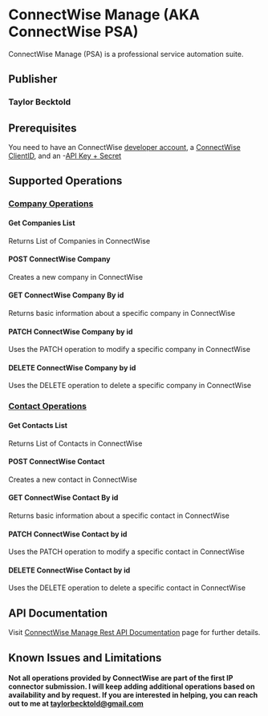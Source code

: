 # ConnectWise Manage (AKA ConnectWise PSA)
ConnectWise Manage (PSA) is a professional service automation suite. 

## Publisher
### Taylor Becktold
## Prerequisites
You need to have an ConnectWise [developer account](https://developer.connectwise.com/), a [ConnectWise ClientID](https://developer.connectwise.com/ClientID), and an -[API Key + Secret](https://developer.connectwise.com/Products/Manage/Developer_Guide)

## Supported Operations
### [Company Operations](https://developer.connectwise.com/Products/Manage/REST#/Companies)

#### Get Companies List
Returns List of Companies in ConnectWise

#### POST ConnectWise Company
Creates a new company in ConnectWise

#### GET ConnectWise Company By id
Returns basic information about a specific company in ConnectWise

#### PATCH ConnectWise Company by id
Uses the PATCH operation to modify a specific company in ConnectWise

#### DELETE ConnectWise Company by id
Uses the DELETE operation to delete a specific company in ConnectWise

### [Contact Operations](https://developer.connectwise.com/Products/Manage/REST#/Contacts)
#### Get Contacts List
Returns List of Contacts in ConnectWise

#### POST ConnectWise Contact
Creates a new contact in ConnectWise

#### GET ConnectWise Contact By id
Returns basic information about a specific contact in ConnectWise

#### PATCH ConnectWise Contact by id
Uses the PATCH operation to modify a specific contact in ConnectWise

#### DELETE ConnectWise Contact by id
Uses the DELETE operation to delete a specific contact in ConnectWise

## API Documentation
Visit [ConnectWise Manage Rest API Documentation](https://developer.connectwise.com/Products/Manage/REST#/Contacts) page for further details.

## Known Issues and Limitations


#### Not all operations provided by ConnectWise are part of the first IP connector submission. I will keep adding additional operations based on availability and by request. If you are interested in helping, you can reach out to me at taylorbecktold@gmail.com 

